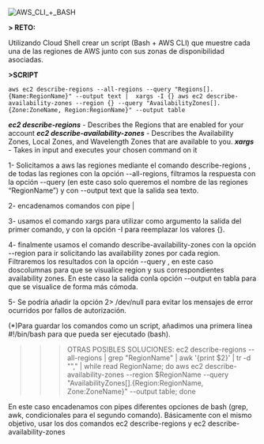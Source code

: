 ![AWS_CLI_+_BASH](https://user-images.githubusercontent.com/126183973/223797292-3622deb1-face-47a9-b925-9b27d986cbaa.png)

**> RETO:** 

Utilizando Cloud Shell crear un script (Bash + AWS CLI) que muestre cada una de las regiones de AWS junto con sus zonas de disponibilidad asociadas.

**>SCRIPT**

`aws ec2 describe-regions --all-regions --query "Regions[].{Name:RegionName}" --output text | 
xargs -I {} aws ec2 describe-availability-zones --region {} --query "AvailabilityZones[].{Zone:ZoneName, Region:RegionName}" --output table`

**_ec2 describe-regions_** - Describes the Regions that are enabled for your account
**_ec2 describe-availability-zones_** - Describes the Availability Zones, Local Zones, and Wavelength Zones that are available to you.
**_xargs_** - Takes in input and executes your chosen command on it

1- Solicitamos a aws las regiones mediante el comando describe-regions , de todas las regiones con la opción --all-regions, 
filtramos la respuesta con la opción --query (en este caso solo queremos el nombre de las regiones “RegionName”) y con --output text que la salida sea texto.

2- encadenamos comandos con pipe |

3- usamos el comando xargs para utilizar como argumento la salida del primer comando, y con la opción -I para reemplazar los valores {}.

4- finalmente usamos el comando describe-availability-zones con la opción --region para ir solicitando las availability zones por cada region. 
Filtraremos los resultados con la opción --query , en este caso doscolumnas para que se visualice region y sus correspondientes availability zones. 
En este caso la salida conla opción --output en tabla para que se visualice de forma más cómoda.

5- Se podría añadir la opción 2> /dev/null para evitar los mensajes de error ocurridos por fallos de autorización.

(*)Para guardar los comandos como un script, añadimos una primera línea 
#!/bin/bash 
para que pueda ser ejecutado (bash).

>>> OTRAS POSIBLES SOLUCIONES:
ec2 describe-regions --all-regions | grep "RegionName" | awk '{print $2}' | tr -d "\"," | 
while read RegionName; do aws ec2 describe-availability-zones --region $RegionName --query
"AvailabilityZones[].{Region:RegionName, Zone:ZoneName}" --output table; done

En este caso encadenamos con pipes diferentes opciones de bash (grep, awk, condicionales para el segundo comando). 
Básicamente con el mismo objetivo, usar los dos comandos ec2 describe-regions y ec2 describe-availability-zones
